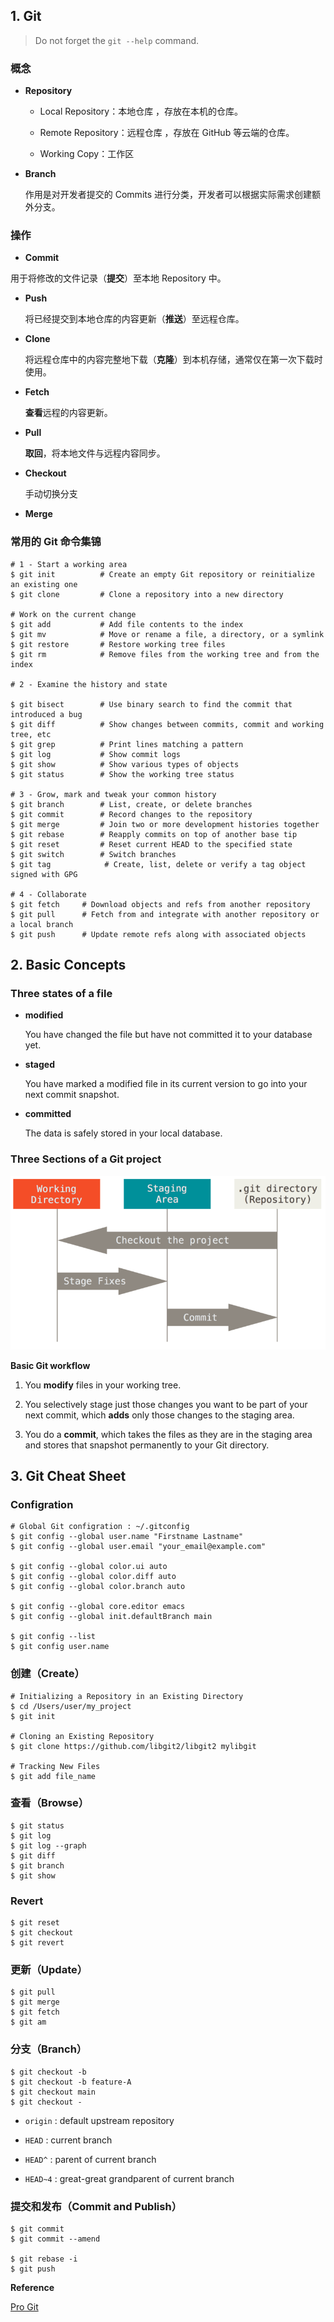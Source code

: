 ## 1. Git

> Do not forget the `git --help` command. 

### 概念

- **Repository**

  - Local Repository：本地仓库 ，存放在本机的仓库。

  - Remote Repository：远程仓库 ，存放在 GitHub 等云端的仓库。

  - Working Copy：工作区 

- **Branch**

  作用是对开发者提交的 Commits 进行分类，开发者可以根据实际需求创建额外分支。

### 操作

-  **Commit**

  用于将修改的文件记录（**提交**）至本地 Repository 中。

- **Push**

   将已经提交到本地仓库的内容更新（**推送**）至远程仓库。

- **Clone**

  将远程仓库中的内容完整地下载（**克隆**）到本机存储，通常仅在第一次下载时使用。

- **Fetch**

  **查看**远程的内容更新。

- **Pull**

  **取回**，将本地文件与远程内容同步。

- **Checkout**

  手动切换分支

- **Merge**



### 常用的 Git 命令集锦

```shell
# 1 - Start a working area
$ git init			# Create an empty Git repository or reinitialize an existing one
$ git clone			# Clone a repository into a new directory

# Work on the current change
$ git add			# Add file contents to the index
$ git mv    		# Move or rename a file, a directory, or a symlink
$ git restore   	# Restore working tree files
$ git rm      		# Remove files from the working tree and from the index

# 2 - Examine the history and state

$ git bisect    	# Use binary search to find the commit that introduced a bug
$ git diff			# Show changes between commits, commit and working tree, etc
$ git grep      	# Print lines matching a pattern
$ git log     		# Show commit logs
$ git show      	# Show various types of objects
$ git status		# Show the working tree status

# 3 - Grow, mark and tweak your common history
$ git branch		# List, create, or delete branches
$ git commit		# Record changes to the repository
$ git merge			# Join two or more development histories together
$ git rebase    	# Reapply commits on top of another base tip
$ git reset     	# Reset current HEAD to the specified state
$ git switch   		# Switch branches
$ git tag     		 # Create, list, delete or verify a tag object signed with GPG

# 4 - Collaborate
$ git fetch     # Download objects and refs from another repository
$ git pull 		# Fetch from and integrate with another repository or a local branch
$ git push		# Update remote refs along with associated objects
```



## 2. Basic Concepts

### Three states of a file

- **modified**

  You have changed the file but have not committed it to your database yet.

- **staged**

  You have marked a modified file in its current version to go into your next commit snapshot.

- **committed**

  The data is safely stored in your local database.

  

### Three Sections of a Git project



![git-areas](../images/git-areas.png)



**Basic Git workflow**

1. You **modify** files in your working tree.

2. You selectively stage just those changes you want to be part of your next commit, which **adds** only those changes to the staging area.

3. You do a **commit**, which takes the files as they are in the staging area and stores that snapshot permanently to your Git directory.



## 3. Git Cheat Sheet



### Configration

```shell
# Global Git configration : ~/.gitconfig
$ git config --global user.name "Firstname Lastname"
$ git config --global user.email "your_email@example.com"

$ git config --global color.ui auto
$ git config --global color.diff auto
$ git config --global color.branch auto

$ git config --global core.editor emacs
$ git config --global init.defaultBranch main

$ git config --list
$ git config user.name
```



### 创建（Create）

```shell
# Initializing a Repository in an Existing Directory
$ cd /Users/user/my_project
$ git init

# Cloning an Existing Repository
$ git clone https://github.com/libgit2/libgit2 mylibgit

# Tracking New Files
$ git add file_name
```



### 查看（Browse）

```shell
$ git status
$ git log
$ git log --graph
$ git diff
$ git branch
$ git show
```



### Revert

```shell
$ git reset
$ git checkout
$ git revert
```



### 更新（Update）

```shell
$ git pull
$ git merge
$ git fetch
$ git am
```

### 分支（Branch）

```shell
$ git checkout -b
$ git checkout -b feature-A
$ git checkout main
$ git checkout -
```

- `origin`    : 	default upstream repository

- `HEAD`		: 	current branch

- `HEAD^`	  : 	parent of current branch

- `HEAD~4`	 :	great-great grandparent of current branch

  

### 提交和发布（Commit and Publish）

```shell
$ git commit
$ git commit --amend

$ git rebase -i
$ git push	
```







**Reference**

 [Pro Git](https://git-scm.com/book/en/v2)

